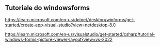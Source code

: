 ## Tutoriale do windowsforms
https://learn.microsoft.com/en-us/dotnet/desktop/winforms/get-started/create-app-visual-studio?view=netdesktop-8.0



https://learn.microsoft.com/en-us/visualstudio/get-started/csharp/tutorial-windows-forms-picture-viewer-layout?view=vs-2022


